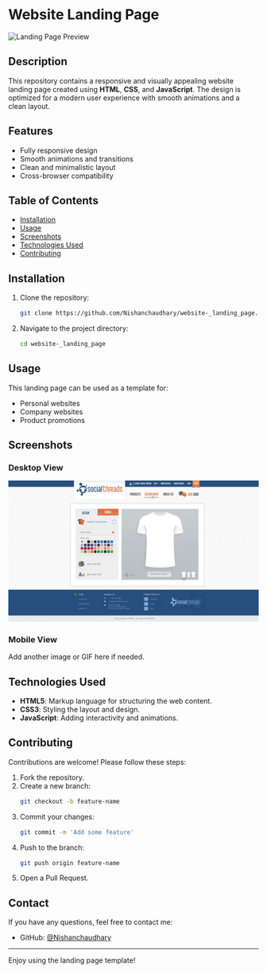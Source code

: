 # Website Landing Page

![Landing Page Preview](https://raw.githubusercontent.com/Nishanchaudhary/website-_landing_page/template1.png)

## Description

This repository contains a responsive and visually appealing website landing page created using **HTML**, **CSS**, and **JavaScript**. The design is optimized for a modern user experience with smooth animations and a clean layout.

## Features

- Fully responsive design
- Smooth animations and transitions
- Clean and minimalistic layout
- Cross-browser compatibility

## Table of Contents

- [Installation](#installation)
- [Usage](#usage)
- [Screenshots](#screenshots)
- [Technologies Used](#technologies-used)
- [Contributing](#contributing)

## Installation

1. Clone the repository:
   ```bash
   git clone https://github.com/Nishanchaudhary/website-_landing_page.git
   ```
2. Navigate to the project directory:
   ```bash
   cd website-_landing_page
   ```

## Usage

This landing page can be used as a template for:

- Personal websites
- Company websites
- Product promotions

## Screenshots

### Desktop View
![Desktop View](template27.jpeg)

### Mobile View

Add another image or GIF here if needed.

## Technologies Used

- **HTML5**: Markup language for structuring the web content.
- **CSS3**: Styling the layout and design.
- **JavaScript**: Adding interactivity and animations.

## Contributing

Contributions are welcome! Please follow these steps:

1. Fork the repository.
2. Create a new branch:
   ```bash
   git checkout -b feature-name
   ```
3. Commit your changes:
   ```bash
   git commit -m 'Add some feature'
   ```
4. Push to the branch:
   ```bash
   git push origin feature-name
   ```
5. Open a Pull Request.

## Contact

If you have any questions, feel free to contact me:

- GitHub: [@Nishanchaudhary](https://github.com/Nishanchaudhary)

---

Enjoy using the landing page template!
